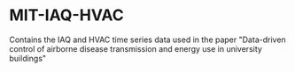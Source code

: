 # MIT-IAQ-HVAC
Contains the IAQ and HVAC time series data used in the paper "Data-driven control of airborne disease transmission and energy use in university buildings"
